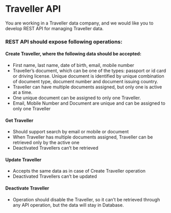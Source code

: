 # Traveller API

You are working in a Traveller data company, and we would like you to develop REST API for managing Traveller data. 

### REST API should expose following operations:
#### Create Traveller, where the following data should be accepted:
  * First name, last name, date of birth, email, mobile number
  * Traveller’s document, which can be one of the types: passport or id card or driving license. Unique document is identified by unique combination of document type, document number and document issuing country.
  * Traveller can have multiple documents assigned, but only one is active at a time.
  * One unique document can be assigned to only one Traveller. 
  * Email, Mobile Number and Document are unique and can be assigned to only one Traveller
#### Get Traveller
* Should support search by email or mobile or document
* When Traveller has multiple documents assigned, Traveller can be retrieved only by the active one
* Deactivated Travellers can’t be retrieved
#### Update Traveller
* Accepts the same data as in case of Create Traveller operation
* Deactivated Travellers can’t be updated
#### Deactivate Traveller
* Operation should disable the Traveller, so it can’t be retrieved through any API operation, but the data will stay in Database.

